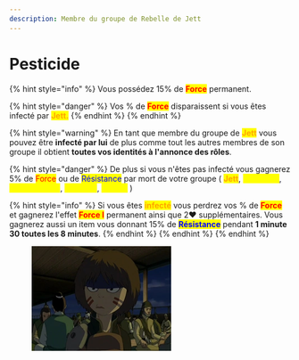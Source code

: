 ```yaml
---
description: Membre du groupe de Rebelle de Jett
---
```


# Pesticide

{% hint style="info" %}
Vous possédez 15% de <mark style="color:red;">**Force**</mark> permanent.

{% hint style="danger" %}
&#x20;Vos % de <mark style="color:red;">**Force**</mark> disparaissent si vous êtes infecté par <mark style="color:orange;">**Jett.**</mark>
{% endhint %}
{% endhint %}

{% hint style="warning" %}
En tant que membre du groupe de <mark style="color:orange;">**Jett**</mark> vous pouvez être **infecté par lui** de plus comme tout les autres membres de son groupe il obtient **toutes vos identités à l'annonce des rôles**.

{% hint style="danger" %}
De plus si vous n'êtes pas infecté vous gagnerez 5% de <mark style="color:red;">Force</mark> ou de <mark style="color:blue;">Résistance</mark> par mort de votre groupe ( <mark style="color:orange;">**Jett**</mark>, <mark style="color:yellow;">**La Flèche**</mark>, <mark style="color:yellow;">**Demi-Portion**</mark>, <mark style="color:yellow;">**Vanneur**</mark>, <mark style="color:yellow;">**Le Duc**</mark> )

{% hint style="info" %}
Si vous êtes <mark style="color:orange;">**infecté**</mark> vous perdrez vos % de <mark style="color:red;">**Force**</mark> et gagnerez l'effet <mark style="color:red;">**Force I**</mark> permanent ainsi que 2:heart: supplémentaires. Vous gagnerez aussi un item vous donnant 15% de <mark style="color:blue;">**Résistance**</mark> pendant **1 minute 30 toutes les 8 minutes**.
{% endhint %}
{% endhint %}
{% endhint %}

<figure><img src="../../.gitbook/assets/Pesticide.webp" alt=""><figcaption></figcaption></figure>
